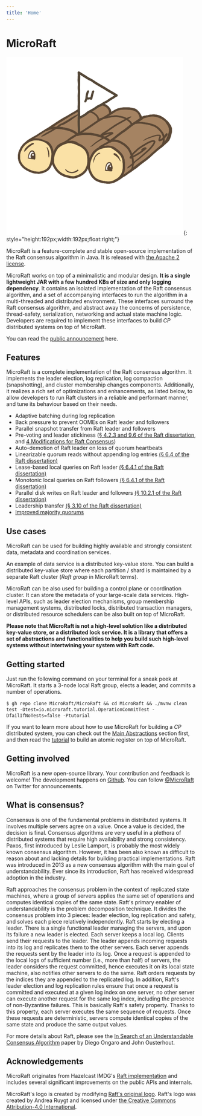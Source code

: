 ```yaml
---
title: 'Home'
---
```


# MicroRaft

![](img/microraft-logo.png){: style="height:192px;width:192px;float:right;"}

MicroRaft is a feature-complete and stable open-source implementation of the
Raft consensus algorithm in Java. It is released with
<a href="https://github.com/MicroRaft/MicroRaft/blob/master/LICENSE"
target="_blank">the Apache 2 license</a>.

MicroRaft works on top of a minimalistic and modular design. __It is a single
lightweight JAR with a few hundred KBs of size and only logging dependency__. It
contains an isolated implementation of the Raft consensus algorithm, and a set
of accompanying interfaces to run the algorithm in a multi-threaded and
distributed environment. These interfaces surround the Raft consensus algorithm,
and abstract away the concerns of persistence, thread-safety, serialization,
networking and actual state machine logic. Developers are required to implement
these interfaces to build *CP* distributed systems on top of MicroRaft.

You can read the [public announcement](blog/2021-09-03-introducing-microraft.md)
here.

## Features

MicroRaft is a complete implementation of the Raft consensus algorithm. It
implements the leader election, log replication, log compaction (snapshotting),
and cluster membership changes components. Additionally, it realizes a rich set
of optimizations and enhancements, as listed below, to allow developers to run
Raft clusters in a reliable and performant manner, and tune its behaviour based
on their needs.

* Adaptive batching during log replication
* Back pressure to prevent OOMEs on Raft leader and followers
* Parallel snapshot transfer from Raft leader and followers
* Pre-voting and leader stickiness (<a href="https://github.com/ongardie/dissertation" target="_blank">§ 4.2.3 and 9.6 of the Raft dissertation</a>, and <a href="https://openlife.cc/system/files/4-modifications-for-Raft-consensus.pdf" target="_blank">4 Modifications for Raft Consensus</a>)
* Auto-demotion of Raft leader on loss of quorum heartbeats
* Linearizable quorum reads without appending log entries <a href="https://github.com/ongardie/dissertation" target="_blank">(§ 6.4 of the Raft dissertation)</a>
* Lease-based local queries on Raft leader <a href="https://github.com/ongardie/dissertation" target="_blank">(§ 6.4.1 of the Raft dissertation)</a>
* Monotonic local queries on Raft followers <a href="https://github.com/ongardie/dissertation" target="_blank">(§ 6.4.1 of the Raft dissertation)</a>
* Parallel disk writes on Raft leader and followers <a href="https://github.com/ongardie/dissertation" target="_blank">(§ 10.2.1 of the Raft dissertation)</a>
* Leadership transfer <a href="https://github.com/ongardie/dissertation" target="_blank">(§ 3.10 of the Raft dissertation)</a>
* <a href="https://basri.dev/posts/2020-07-27-improved-majority-quorums-for-raft/" target="_blank">Improved majority quorums</a>

## Use cases

MicroRaft can be used for building highly available and strongly consistent
data, metadata and coordination services.

An example of data service is a distributed key-value store. You can build a
distributed key-value store where each partition / shard is maintained by a
separate Raft cluster (*Raft group* in MicroRaft terms).

MicroRaft can be also used for building a control plane or coordination cluster.
It can store the metadata of your large-scale data services. High-level APIs,
such as leader election mechanisms, group membership management systems,
distributed locks, distributed transaction managers, or distributed resource
schedulers can be also built on top of MicroRaft.

__Please note that MicroRaft is not a high-level solution like a distributed
key-value store, or a distributed lock service. It is a library that offers a
set of abstractions and functionalities to help you build such high-level
systems without intertwining your system with Raft code.__

## Getting started

Just run the following command on your terminal for a sneak peek at MicroRaft.
It starts a 3-node local Raft group, elects a leader, and commits a number of
operations.

~~~~{.bash}
$ gh repo clone MicroRaft/MicroRaft && cd MicroRaft && ./mvnw clean test -Dtest=io.microraft.tutorial.OperationCommitTest -DfailIfNoTests=false -Ptutorial
~~~~

If you want to learn more about how to use MicroRaft for building a *CP*
distributed system, you can check out the [Main
Abstractions](docs/main-abstractions.md) section first, and then read the
[tutorial](docs/tutorial-building-an-atomic-register.md) to build an atomic
register on top of MicroRaft.

## Getting involved

MicroRaft is a new open-source library. Your contribution and feedback is 
welcome! The development happens on <a href="https://github.com/MicroRaft/MicroRaft"
target="_blank">Github</a>. You can follow <a href="https://twitter.com/microraft" 
target="_blank">@MicroRaft</a> on Twitter for announcements.

## What is consensus?

Consensus is one of the fundamental problems in distributed systems. It involves
multiple servers agree on a value. Once a value is decided, the decision is
final. Consensus algorithms are very useful in a plethora of distributed systems
that require high availability and strong consistency. Paxos, first introduced
by Leslie Lamport, is probably the most widely known consensus algorithm.
However, it has been also known as difficult to reason about and lacking details
for building practical implementations. Raft was introduced in 2013 as a new
consensus algorithm with the main goal of understandability. Ever since its
introduction, Raft has received widespread adoption in the industry.

Raft approaches the consensus problem in the context of replicated state
machines, where a group of servers applies the same set of operations and
computes identical copies of the same state. Raft's primary enabler of
understandability is the problem decomposition technique. It divides the
consensus problem into 3 pieces: leader election, log replication and safety,
and solves each piece relatively independently. Raft starts by electing a
leader. There is a single functional leader managing the servers, and upon its
failure a new leader is elected. Each server keeps a local log. Clients send
their requests to the leader. The leader appends incoming requests into its log
and replicates them to the other servers. Each server appends the requests sent
by the leader into its log. Once a request is appended to the local logs of
sufficient number (i.e., more than half) of servers, the leader considers the
request committed, hence executes it on its local state machine, also notifies
other servers to do the same. Raft orders requests by the indices they are
appended to the replicated log. In addition, Raft's leader election and log
replication rules ensure that once a request is committed and executed at a
given log index on one server, no other server can execute another request for
the same log index, including the presence of non-Byzantine failures. This is
basically Raft's safety property. Thanks to this property, each server executes
the same sequence of requests. Once these requests are deterministic, servers
compute identical copies of the same state and produce the same output values.

For more details about Raft, please see the [In Search of an Understandable
Consensus Algorithm](https://raft.github.io/raft.pdf) paper by Diego Ongaro and
John Ousterhout.  

## Acknowledgements

MicroRaft originates from Hazelcast IMDG's <a
href="https://github.com/hazelcast/hazelcast/tree/master/hazelcast/src/main/java/com/hazelcast/cp/internal/raft"
target="_blank">Raft implementation</a> and includes several significant
improvements on the public APIs and internals.

MicroRaft's logo is created by modifying <a
href="https://github.com/raft/logo/tree/3d2c4d5ca0d9c4fb8d5c28a82c4a43e576673b06"
target="_blank"> Raft's original logo</a>. Raft's logo was created by Andrea
Ruygt and licensed under <a href="https://creativecommons.org/licenses/by/4.0/"
target="_blank">the Creative Commons Attribution-4.0 International</a>.
